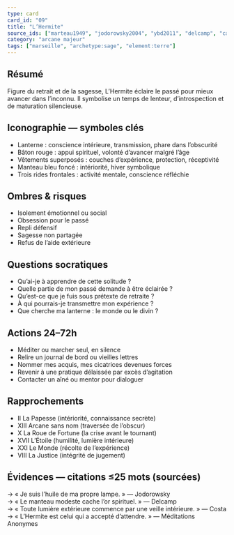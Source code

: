 ```yaml
---
type: card
card_id: "09"
title: "L’Hermite"
source_ids: ["marteau1949", "jodorowsky2004", "ybd2011", "delcamp", "camoin", "nadolny", "jung"]
category: "arcane majeur"
tags: ["marseille", "archetype:sage", "element:terre"]
---
```


## Résumé
Figure du retrait et de la sagesse, L’Hermite éclaire le passé pour mieux avancer dans l’inconnu. Il symbolise un temps de lenteur, d’introspection et de maturation silencieuse.

## Iconographie — symboles clés
- Lanterne : conscience intérieure, transmission, phare dans l’obscurité
- Bâton rouge : appui spirituel, volonté d’avancer malgré l’âge
- Vêtements superposés : couches d’expérience, protection, réceptivité
- Manteau bleu foncé : intériorité, hiver symbolique
- Trois rides frontales : activité mentale, conscience réfléchie

## Ombres & risques
- Isolement émotionnel ou social
- Obsession pour le passé
- Repli défensif
- Sagesse non partagée
- Refus de l’aide extérieure

## Questions socratiques
- Qu’ai-je à apprendre de cette solitude ?
- Quelle partie de mon passé demande à être éclairée ?
- Qu’est-ce que je fuis sous prétexte de retraite ?
- À qui pourrais-je transmettre mon expérience ?
- Que cherche ma lanterne : le monde ou le divin ?

## Actions 24–72h
- Méditer ou marcher seul, en silence
- Relire un journal de bord ou vieilles lettres
- Nommer mes acquis, mes cicatrices devenues forces
- Revenir à une pratique délaissée par excès d’agitation
- Contacter un aîné ou mentor pour dialoguer

## Rapprochements
- II La Papesse (intériorité, connaissance secrète)
- XIII Arcane sans nom (traversée de l’obscur)
- X La Roue de Fortune (la crise avant le tournant)
- XVII L’Étoile (humilité, lumière intérieure)
- XXI Le Monde (récolte de l’expérience)
- VIII La Justice (intégrité de jugement)

## Évidences — citations ≤25 mots (sourcées)
→ « Je suis l’huile de ma propre lampe. » — Jodorowsky  
→ « Le manteau modeste cache l’or spirituel. » — Delcamp  
→ « Toute lumière extérieure commence par une veille intérieure. » — Costa  
→ « L’Hermite est celui qui a accepté d’attendre. » — Méditations Anonymes
